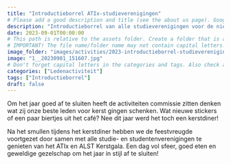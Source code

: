 ```yaml
---
title: "Introductieborrel ATIx-studieverenigingen"
# Please add a good description and title (see the about us page). Google uses it to recommend the website
description: "Introductieborrel van alle studieverenigingen voor de nieuwe eerstejaarsstudenten van ATIx"
date: 2023-09-01T00:00:00
# This path is relative to the assets folder. Create a folder that is assets/images/activities/file-name
# IMPORTANT! The file name/folder name may not contain capital letters!
image_folder: "images/activities/2023-introductieborrel-studieverenigingen"
image: "1__20230901_151607.jpg"
# Don't forget capital letters in the categories and tags. Also check all categories and tags by loading the activities page and looking at the list.
categories: ["Ledenactiviteit"]
tags: ["Introductieborrel"]
draft: false
---
```


Om het jaar goed af te sluiten heeft de activiteiten commissie zitten denken wat zij onze beste leden voor kerst gingen schenken. Wat nieuwe stickers of een paar biertjes uit het café? Nee dit jaar werd het toch een kerstdiner!

Na het smullen tijdens het kerstdiner hebben we de feestvreugde voortgezet door samen met alle studie- en studentenverenigingen te genieten van het ATIx en ALST Kerstgala. Een dag vol sfeer, goed eten en geweldige gezelschap om het jaar in stijl af te sluiten!